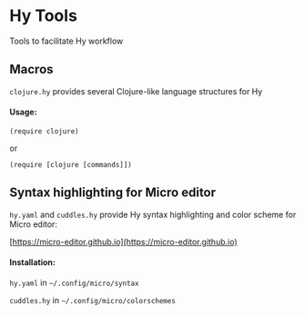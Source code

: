# Hy Tools

Tools to facilitate Hy workflow

## Macros

`clojure.hy` provides several Clojure-like language structures for Hy

#### Usage:

`(require clojure)`

or

`(require [clojure [commands]])`

## Syntax highlighting for Micro editor

`hy.yaml` and `cuddles.hy` provide Hy syntax highlighting and color scheme for Micro editor:

 [https://micro-editor.github.io](https://micro-editor.github.io)

#### Installation: 

`hy.yaml`  in `~/.config/micro/syntax`

`cuddles.hy` in `~/.config/micro/colorschemes`



